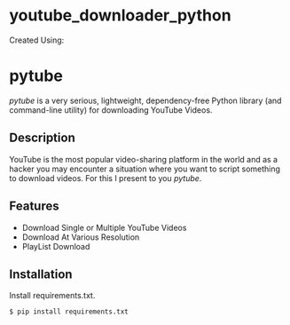 # youtube_downloader_python
Created Using:
# pytube
*pytube* is a very serious, lightweight, dependency-free Python library (and command-line utility) for downloading YouTube Videos.

## Description
YouTube is the most popular video-sharing platform in the world and as a hacker you may encounter a situation where you want to script something to download videos.  For this I present to you *pytube*.

## Features
- Download Single or Multiple YouTube Videos
- Download At Various Resolution
- PlayList Download

## Installation

Install requirements.txt.
```bash
$ pip install requirements.txt
```
